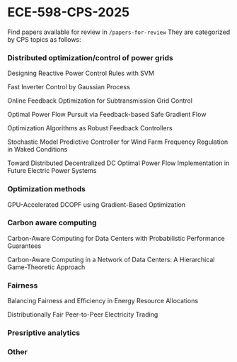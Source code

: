 # ECE-598-CPS-2025

Find papers available for review in ```/papers-for-review``` They are categorized by CPS topics as follows:

### Distributed optimization/control of power grids

Designing Reactive Power Control Rules with SVM

Fast Inverter Control by Gaussian Process

Online Feedback Optimization for Subtransmission Grid Control

Optimal Power Flow Pursuit via Feedback-based Safe Gradient Flow

Optimization Algorithms as Robust Feedback Controllers

Stochastic Model Predictive Controller for Wind Farm Frequency Regulation in Waked Conditions

Toward Distributed Decentralized DC Optimal Power Flow Implementation in Future Electric Power Systems

### Optimization methods 

GPU-Accelerated DCOPF using Gradient-Based Optimization

### Carbon aware computing 

Carbon-Aware Computing for Data Centers with Probabilistic Performance Guarantees

Carbon-Aware Computing in a Network of Data Centers: A Hierarchical Game-Theoretic Approach

### Fairness

Balancing Fairness and Efficiency in Energy Resource Allocations

Distributionally Fair Peer-to-Peer Electricity Trading

### Presriptive analytics 

### Other 


